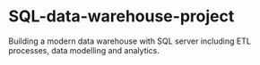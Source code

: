 # SQL-data-warehouse-project
Building a modern data warehouse with SQL server including ETL processes, data modelling and analytics.
